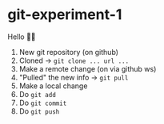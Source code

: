 # git-experiment-1

Hello 🐱‍💻

1. New git repository (on github)
1. Cloned -> `git clone ... url ...`
1. Make a remote change (on via github ws)
1. "Pulled" the new info -> `git pull`
1. Make a local change
1. Do `git add`
1. Do `git commit`
1. Do `git push`